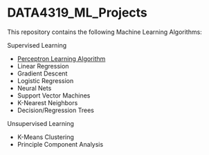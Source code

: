 # DATA4319_ML_Projects

This repository contains the following Machine Learning Algorithms:

Supervised Learning
  - [Perceptron Learning Algorithm](https://github.com/shayansyed/DATA4319_ML_Projects/tree/main/Supervised%20Learning/Perceptron%20Learning%20Algorithm)
  - Linear Regression
  - Gradient Descent
  - Logistic Regression
  - Neural Nets
  - Support Vector Machines
  - K-Nearest Neighbors
  - Decision/Regression Trees

Unsupervised Learning
  - K-Means Clustering
  - Principle Component Analysis

